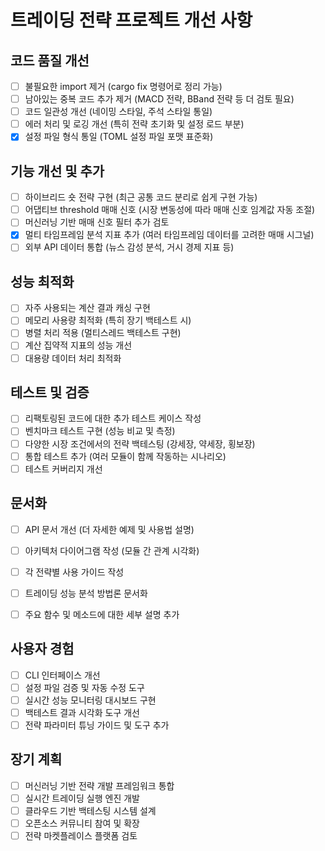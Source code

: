 # 트레이딩 전략 프로젝트 개선 사항

## 코드 품질 개선
- [ ] 불필요한 import 제거 (cargo fix 명령어로 정리 가능)
- [ ] 남아있는 중복 코드 추가 제거 (MACD 전략, BBand 전략 등 더 검토 필요)
- [ ] 코드 일관성 개선 (네이밍 스타일, 주석 스타일 통일)
- [ ] 에러 처리 및 로깅 개선 (특히 전략 초기화 및 설정 로드 부분)
- [x] 설정 파일 형식 통일 (TOML 설정 파일 포맷 표준화)

## 기능 개선 및 추가
- [ ] 하이브리드 숏 전략 구현 (최근 공통 코드 분리로 쉽게 구현 가능)
- [ ] 어댑티브 threshold 매매 신호 (시장 변동성에 따라 매매 신호 임계값 자동 조절)
- [ ] 머신러닝 기반 매매 신호 필터 추가 검토
- [x] 멀티 타임프레임 분석 지표 추가 (여러 타임프레임 데이터를 고려한 매매 시그널)
- [ ] 외부 API 데이터 통합 (뉴스 감성 분석, 거시 경제 지표 등)

## 성능 최적화
- [ ] 자주 사용되는 계산 결과 캐싱 구현
- [ ] 메모리 사용량 최적화 (특히 장기 백테스트 시)
- [ ] 병렬 처리 적용 (멀티스레드 백테스트 구현)
- [ ] 계산 집약적 지표의 성능 개선
- [ ] 대용량 데이터 처리 최적화

## 테스트 및 검증
- [ ] 리팩토링된 코드에 대한 추가 테스트 케이스 작성
- [ ] 벤치마크 테스트 구현 (성능 비교 및 측정)
- [ ] 다양한 시장 조건에서의 전략 백테스팅 (강세장, 약세장, 횡보장)
- [ ] 통합 테스트 추가 (여러 모듈이 함께 작동하는 시나리오)
- [ ] 테스트 커버리지 개선

## 문서화
- [ ] API 문서 개선 (더 자세한 예제 및 사용법 설명)
- [ ] 아키텍처 다이어그램 작성 (모듈 간 관계 시각화)
- [ ] 각 전략별 사용 가이드 작성
- [ ] 트레이딩 성능 분석 방법론 문서화
- [ ] 주요 함수 및 메소드에 대한 세부 설명 추가


## 사용자 경험
- [ ] CLI 인터페이스 개선
- [ ] 설정 파일 검증 및 자동 수정 도구
- [ ] 실시간 성능 모니터링 대시보드 구현
- [ ] 백테스트 결과 시각화 도구 개선
- [ ] 전략 파라미터 튜닝 가이드 및 도구 추가

## 장기 계획
- [ ] 머신러닝 기반 전략 개발 프레임워크 통합
- [ ] 실시간 트레이딩 실행 엔진 개발
- [ ] 클라우드 기반 백테스팅 시스템 설계
- [ ] 오픈소스 커뮤니티 참여 및 확장
- [ ] 전략 마켓플레이스 플랫폼 검토 